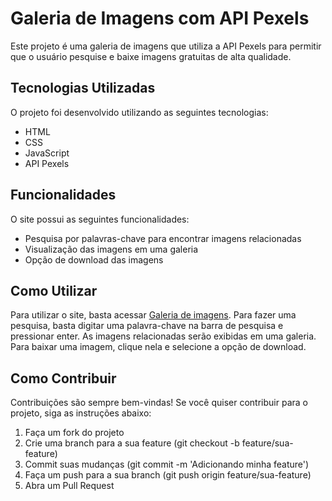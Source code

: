 # Galeria de Imagens com API Pexels

Este projeto é uma galeria de imagens que utiliza a API Pexels para permitir que o usuário pesquise e baixe imagens gratuitas de alta qualidade.

## Tecnologias Utilizadas

O projeto foi desenvolvido utilizando as seguintes tecnologias:
- HTML
- CSS
- JavaScript
- API Pexels

## Funcionalidades

O site possui as seguintes funcionalidades:

- Pesquisa por palavras-chave para encontrar imagens relacionadas
- Visualização das imagens em uma galeria
- Opção de download das imagens

## Como Utilizar
Para utilizar o site, basta acessar [Galeria de imagens](https://web-images-gallery.netlify.app/). Para fazer uma pesquisa, basta digitar uma palavra-chave na barra de pesquisa e pressionar enter. As imagens relacionadas serão exibidas em uma galeria. Para baixar uma imagem, clique nela e selecione a opção de download.

## Como Contribuir

Contribuições são sempre bem-vindas! Se você quiser contribuir para o projeto, siga as instruções abaixo:

1. Faça um fork do projeto
2. Crie uma branch para a sua feature (git checkout -b feature/sua-feature)
3. Commit suas mudanças (git commit -m 'Adicionando minha feature')
4. Faça um push para a sua branch (git push origin feature/sua-feature)
5. Abra um Pull Request
